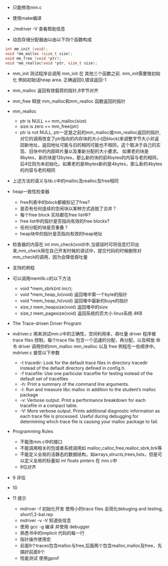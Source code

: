 * 只能修改mm.c

* 使用make编译

* ./mdriver -V 查看帮助信息

* 动态存储分配器由以由以下四个函数构成
```C
int mm_init (void);
void *mm_malloc (size_t size);
void mm_free (void *ptr);
void *mm_realloc(void *ptr, size_t size);
```

* mm_init 测试程序会调用 mm_init 在 其他三个函数之前. mm_init需要做初始化
例如初始话heap area. 正确返回0,错误返回-1

* mm_malloc 返回有效载荷的指针,8字节对齐

* mm_free 释放 mm_malloc和mm_realloc 函数返回的指针

* mm_realloc 
    * ptr is NULL == mm_malloc(size)
    * size is zero == mm_free(ptr)
    * ptr is not NULL, ptr一定是之前的mm_malloc或mm_realloc返回的指针,对它的调用改变了ptr指向的内存块的大小(旧block)来调整字节大小并返回新地址，返回地址可能与旧的相同可能也不相同，这个取决于自己的实现、旧块中的内部碎片量以及重新分配的大小要求。
    如果老的块是8bytes，新的块是12bytes，那么新的块的前8bytes的内容与老的相同，后4位则为未初始化。如果老的是8bytes新的是4bytes，那么新的4bytes的内容与老的相同

* 上述方法的语义与lib.c中的malloc及realloc及free相同

* heap一致性检查器
    * free列表中的block都被标记了free?
    * 是否有任何连续的空闲块以某种方式逃脱了合并？
    * 每个free block 实际都在free list中?
    * free list中的指针是否指向有效的free blocks?
    * 任何分配的块是否重叠？
    * heap块中的指针是否指向有效的heap地址
* 检查器的内容在 int mm_check(void)中,当错误时可将信息打印出来,mm_check用在自己开发时候的调试中，提交代码的时候删除对mm_check的调用，因为会降低吞吐量

* 支持的例程
* 可以调用memlib.c的以下方法
    * void *mem_sbrk(int incr);
    * void *mem_heap_lo(void) 返回堆中第一个byte的指针
    * void *mem_heap_hi(void) 返回堆中最新的buye的指针
    * size_t mem_heapsize(void) 返回堆中的size
    * size_t mem_pagesize(void) 返回系统的页大小 linux系统 4KB

* The Trace-driven Driver Program
* mdriver.c 用来测试mm.c中的正确性，空间利用率，吞吐量
driver 程序被trace files 控制，每个trace file 包含一个迅速的分配，再分配，以及释放 命令 driver 调用你的mm_malloc mm_realloc 以及 free 例程在一些顺序中。
mdriver.c 接受以下参数
    * -t tracedir: Look for the default trace files in directory tracedir instead of the default directory defined in config.h.
    * -f tracefile: Use one particular tracefile for testing instead of the default set of tracefiles
    * -h: Print a summary of the command line arguments.
    * -l: Run and measure libc malloc in addition to the student’s malloc package
    * -v: Verbose output. Print a performance breakdown for each tracefile in a compact table.
    * -V: More verbose output. Prints additional diagnostic information as each trace file is processed.
Useful during debugging for determining which trace file is causing your malloc package to fail.

* Programming Rules
    * 不能改mm.c中的接口
    * 不能调用相关的包或者系统调用如 malloc,calloc,free,realloc,sbrk,brk等
    * 不能定义全局的活静态的数据结构，如arrays,structs,trees,lists，但是可以定义全局的标量如 int floats pinters 在 mm.c中
    * 8位对齐

* 9 评估

* 10 

* 11 提示
    * mdriver -f 初始化开发 使用小的trace files 会简化debuging and testing, short1,2-bal.rep
    * mdriver -v -V 知道些信息
    * 使用 gcc -g 编译 并使用 debugger
    * 熟悉书中的implicit 代码的每一行
    * 指针操作使用宏
    * 前面9个traces包含malloc与free,后面两个包含realloc,malloc及free，先搞好前面9个
    * 性能测试 使用gprof
    